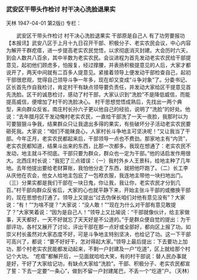 ### 武安区干带头作检讨  村干决心洗脸退果实
天林
1947-04-01
第2版()
专栏：

　　武安区干带头作检讨
    村干决心洗脸退果实
    干部原是自己人
    有了功劳要报功
    【本报讯】武安八区于上月十九日召开干部、积极分子、老实农民会议，中心内容为解开干群疙瘩，进一步提高老实农民觉悟，以求彻底消灭封建。大会历时六天，到会人数共八百余，其中半数为老实农民。会议进程为首先发动老实农民给干部提意见，起初他们顾虑多，怕报复，经过撑腰，并表扬积极提意见的人后，大家才都说开了，两天中间就有二百多人提意见。紧接着领导上便发动干部检查自己，起初干部很悲观，觉得自己领导斗争一年多，现在却又变成“斗争对象”了。分委书记、区长首先作自我检讨，肯定村干有缺点领导要负责任，并发动大家给区干提意见首先洗脸。区干的诚恳检讨，感动了村干部，大家认识到“洗脸”不是降低威信，而能提高威信，便增加了村干的洗脸决心。
    村干思想觉悟成熟后，先找出一两个典型，来向群众反省。南庄村长孙六子更以他自己的经验，说明了“洗脸”的好处。他说：“去年腊月区干发动俺村老实农民，一直给干部洗了一天一夜脸，我那时以为可要狠狠斗争我，结果群众只让我退出多得的果实，有些破坏分子活动老实农民要砸死我。大家说：“咱们不能昧良心，人家村长斗争地主可坚决呢！”又让我当了干部。今年正月，老实农民都起来后，干部领导一点也不费劲。那家地主有“内货”，老实农民都知道，结果斗出来的东西，比那一次都多。我现在想通了：老实农民不发动，地主就斗不彻底。干部只要为群众，群众也一定为干部。”他的话启发作用很大。北西庄村长说：“我犯了三点错误：（一）我村外乡人王景科，给地主种了几年地。去年他提出要给老财算账，我怕他分走了东西，就把他吓跑了。（二）长工李从庆他在农会，他女人给地主包庇了一包袱衣服，我连地主带他一块扫地出门。（三）分果实都是我们干部在一块日鬼，你让我，我让你，老实农民才分到几百。”村干部向群众反省后，大家的心也就平静下来，开始主张斗干部的或撤换干部的，现在思想也打通了。领导上又提出“过去伪保长咱们对他有意见没有”？大家说：“有！”“为啥不提？”大家说：“没人敢！”“现在为什么对干部有意见敢提了？”大家笑着说：“因为是自己人！”领导上又比喻说：“干部就像伙计，给主家做事，天天都好，一天不好就忘了天天好是不公道的。”于是群众便自觉的提出：为干部评功，各村又展开了讨论，评出干部在那一点好或全部好，都向区上报了功。如崇义村长虽然对大家态度不好，可是斗争地主特别坚决，也给记了功。这一下干部可高兴了，都说：“要不好好干，怎对得起大家。”领导上最后提出：下去要功上加功，那个村老实农民能都发动起来，不剩一户封建及一户“圪道”，区上就给那个村记个大功。
    “疙瘩”都解开后，一见面就哈哈大笑，有的村干部说：替人民办事就是好，干好了大家给记功，有缺点大家给“洗脸”。干部、积极分子、老实农民都宣了誓：下去一定要“一条心”，做到不留一户封建尾巴，不丢一个“圪道”户。（天林）
